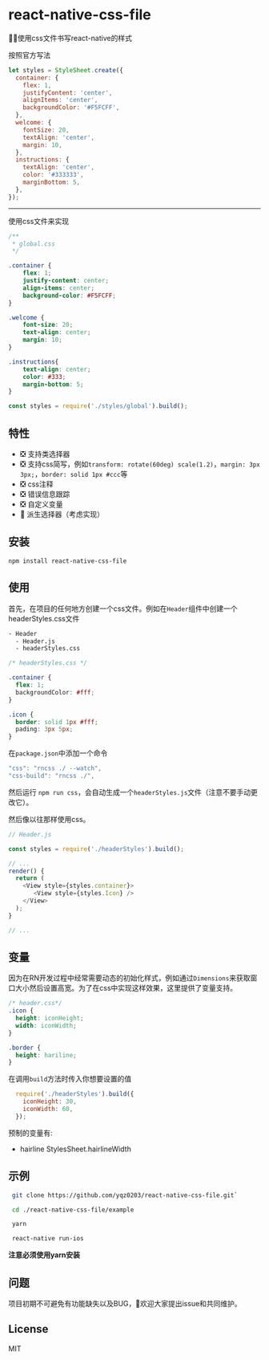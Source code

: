 # react-native-css-file

🚄🚄使用css文件书写react-native的样式

按照官方写法

``` javascript
let styles = StyleSheet.create({
  container: {
    flex: 1,
    justifyContent: 'center',
    alignItems: 'center',
    backgroundColor: '#F5FCFF',
  },
  welcome: {
    fontSize: 20,
    textAlign: 'center',
    margin: 10,
  },
  instructions: {
    textAlign: 'center',
    color: '#333333',
    marginBottom: 5,
  },
});
```
___
使用css文件来实现

``` css
/**
 * global.css
 */

.container {
    flex: 1;
    justify-content: center;
    align-items: center;
    background-color: #F5FCFF;
}

.welcome {
    font-size: 20;
    text-align: center;
    margin: 10;
}

.instructions{
    text-align: center;
    color: #333;
    margin-bottom: 5;
}
```

``` javascript
const styles = require('./styles/global').build();
```

## 特性

- ❎ 支持类选择器
- ❎ 支持css简写，例如`transform: rotate(60deg) scale(1.2)`，`margin: 3px 3px;`，`border: solid 1px #ccc`等
- ❎ css注释
- ❎ 错误信息跟踪
- ❎ 自定义变量
- 🚫 派生选择器（考虑实现）

## 安装

`npm install react-native-css-file`

## 使用

首先，在项目的任何地方创建一个css文件。例如在`Header`组件中创建一个headerStyles.css文件

```fs
- Header
  - Header.js
  - headerStyles.css

```

``` css
/* headerStyles.css */

.container {
  flex: 1;
  backgroundColor: #fff;
}

.icon {
  border: solid 1px #fff;
  pading: 3px 5px;
}
```

在`package.json`中添加一个命令

``` javascript
"css": "rncss ./ --watch",
"css-build": "rncss ./",
```

然后运行 `npm run css`，会自动生成一个`headerStyles.js`文件（注意不要手动更改它）。

然后像以往那样使用css。

``` javascript
// Header.js

const styles = require('./headerStyles').build();

// ...
render() {
  return (
    <View style={styles.container}>
       <View style={styles.Icon} />
    </View>
  );
}

// ...

```

## 变量

因为在RN开发过程中经常需要动态的初始化样式，例如通过`Dimensions`来获取窗口大小然后设置高宽。为了在css中实现这样效果，这里提供了变量支持。

``` css
/* header.css*/
.icon {
  height: iconHeight;
  width: iconWidth;
}

.border {
  height: hariline;
}
```

在调用`build`方法时传入你想要设置的值

``` javascript
  require('./headerStyles').build({
    iconHeight: 30,
    iconWidth: 60,
  });
```

预制的变量有:

- hairline StylesSheet.hairlineWidth

## 示例

``` bash
 git clone https://github.com/yqz0203/react-native-css-file.git`

 cd ./react-native-css-file/example

 yarn

 react-native run-ios
```

**注意必须使用yarn安装**

## 问题

项目初期不可避免有功能缺失以及BUG，欢迎大家提出issue和共同维护。

## License

MIT